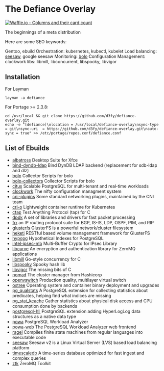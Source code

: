 # The Defiance Overlay

[![Waffle.io - Columns and their card count](https://badge.waffle.io/D3fy/defiance-overlay.svg?columns=To%20do,In%20Progress&style=flat-square)](https://waffle.io/D3fy/defiance-overlay)

The beginnings of a meta distribution

Here are some SEO keywords:

Gentoo, ebuild
Orchestration: kubernetes, kubectl, kubelet
Load balancing: [seesaw](https://github.com/google/seesaw), google seesaw
Monitoring: [bolo](https://github.com/bolo)
Configuration Management: clockwork
libs: libmill, libconcurrent, libspooky, libvigor



## Installation

For Layman

	layman -a defiance

For Portage >= 2.3.8:

	cd /usr/local && git clone https://github.com/d3fy/defiance-overlay.git
	echo -e "[defiance]\nlocation = /usr/local/defiance-overlay\nsync-type = git\nsync-uri  = https://github.com/d3fy/defiance-overlay.git\nauto-sync = true" >> /etc/portage/repos.conf/defiance.conf

## List of Ebuilds

  - [albatross](http://shimmerproject.org/projects/albatross/)
    Desktop Suite for Xfce
  - [bind-dyndb-ldap](https://fedorahosted.org/bind-dyndb-ldap/)
    Bind DynDB LDAP backend (replacement for sdb-ldap and dlz)
  - [bolo](https://github.com/bolo/bolo-collectors)
    Collector Scripts for bolo
  - [bolo-collectors](https://github.com/bolo/bolo-collectors)
    Collector Scripts for bolo
  - [citus](https://www.citusdata.com/)
    Scalable PostgreSQL for multi-tenant and real-time workloads
  - [clockwork](http://clockwork.niftylogic.com/)
    The nifty configuration managment system
  - [cni-plugins](https://github.com/containernetworking/plugins)
    Some standard networking plugins, maintained by the CNI team
  - [cri-o](http://cri-o.io/)
    Lightweight container runtime for Kubernetes
  - [ctap](https://github.com/jhunt/ctap/)
    Test Anything Protocol (tap) for C
  - [dpdk](http://dpdk.org/)
    A set of libraries and drivers for fast packet processing
  - [frr](https://frrouting.org/)
    an IP routing protocol suite for BGP, IS-IS, LDP, OSPF, PIM, and RIP
  - [glusterfs](http://www.gluster.org/)
    GlusterFS is a powerful network/cluster filesystem
  - [heketi](https://github.com/heketi/heketi)
    RESTful based volume management framework for GlusterFS
  - [hypopg](http://dalibo.github.io/hypopg/)
    Hypothetical Indexes for PostgreSQL
  - [intel-ipsec-mb](https://github.com/intel/intel-ipsec-mb)
    Multi-Buffer Crypto for IPsec Library
  - [libcurve](http://curvezmq.org)
    An encryption and authentication library for ZeroMQ applications
  - [libmill](http://libmill.org/)
    Go-style concurrency for C
  - [libspooky](https://github.com/graytshirt/libspooky)
    Spooky hash lib
  - [libvigor](https://github.com/jhunt/libvigor)
    The missing bits of C
  - [nomad](http://www.nomadproject.io)
    The cluster manager from Hashicorp
  - [openvswitch](http://openvswitch.org)
    Production quality, multilayer virtual switch
  - [ostree](https://ostree.readthedocs.io/en/latest/)
    Operating system and container binary deployment and upgrades
  - [pg_qualstats](https://github.com/dalibo/pg_qualstats)
    A PostgreSQL extension for collecting statistics about predicates, helping find what indices are missing
  - [pg_stat_kcache](https://github.com/dalibo/pg_stat_kcache)
    Gather statistics about physical disk access and CPU consumption done by backends
  - [postgresql-hll](https://github.com/citusdata/postgresql-hll)
    PostgreSQL extension adding HyperLogLog data structures as a native data type
  - [powa](http://dalibo.github.io/powa/)
    PostgreSQL Workload Analyzer
  - [powa-web](http://powa.readthedocs.io/en/latest/powa-web/index.html)
    The PostgreSQL Workload Analyzer web frontend
  - [ragel](http://www.colm.net/open-source/ragel/)
    Compiles finite state machines from regular languages into executable code
  - [seesaw](https://github.com/google/seesaw)
    Seesaw v2 is a Linux Virtual Server (LVS) based load balancing platform
  - [timescaledb](http://www.timescale.com/)
    A time-series database optimized for fast ingest and complex queries
  - [ztk](https://github.com/jhunt/ztk)
    ZeroMQ Toolkit
